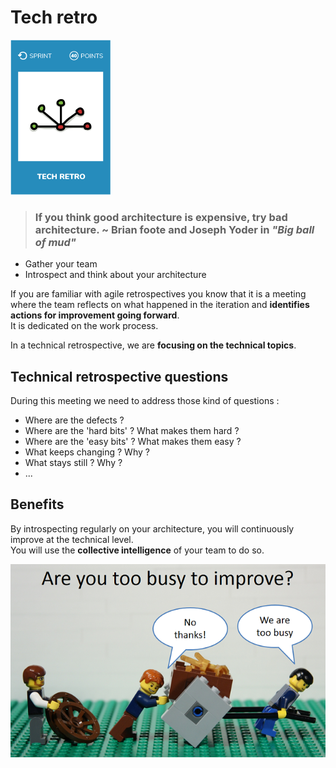 # Tech retro
![Architecture retrospective](images/tech-retro.png)  

> ### If you think good architecture is expensive, try bad architecture. ~ Brian foote and Joseph Yoder in *"Big ball of mud"*

* Gather your team
* Introspect and think about your architecture

If you are familiar with agile retrospectives you know that it is a meeting where the team reflects on what happened in the iteration and **identifies actions for improvement going forward**.  
It is dedicated on the work process.

In a technical retrospective, we are **focusing on the technical topics**.

## Technical retrospective questions 
During this meeting we need to address those kind of questions :
* Where are the defects ?
* Where are the 'hard bits' ? What makes them hard ?
* Where are the 'easy bits' ? What makes them easy ?
* What keeps changing ? Why ?
* What stays still ? Why ?
* ...

## Benefits
By introspecting regularly on your architecture, you will continuously improve at the technical level.  
You will use the **collective intelligence** of your team to do so. 

![Architecture retrospective](images/architecture-retrospective1.png)  
